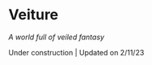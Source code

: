 # Veiture
*A world full of veiled fantasy*

<p class="meta-info">Under construction | Updated on 2/11/23</p>